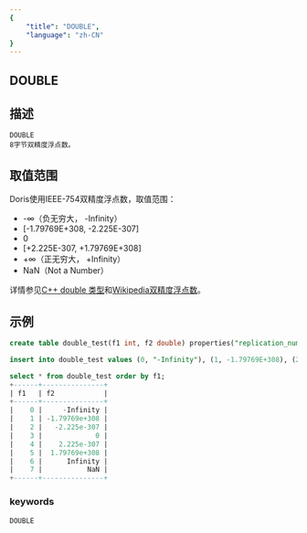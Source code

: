 ```yaml
---
{
    "title": "DOUBLE",
    "language": "zh-CN"
}
---
```


## DOUBLE
## 描述
    DOUBLE
    8字节双精度浮点数。

## 取值范围

Doris使用IEEE-754双精度浮点数，取值范围：

- -∞（负无穷大， -Infinity）
- [-1.79769E+308, -2.225E-307]
- 0
- [+2.225E-307, +1.79769E+308]
- +∞（正无穷大， +Infinity）
- NaN（Not a Number）

详情参见[C++ double 类型](https://en.cppreference.com/w/cpp/language/types.html#Standard_floating-point_types)和[Wikipedia双精度浮点数](https://en.wikipedia.org/wiki/Double-precision_floating-point_format)。

## 示例

```sql
create table double_test(f1 int, f2 double) properties("replication_num"="1");

insert into double_test values (0, "-Infinity"), (1, -1.79769E+308), (2, -2.225E-307), (3, 0), (4, +2.225E-307), (5, +1.79769E+308), (6, "+Infinity"), (7, "NaN");

select * from double_test order by f1;
+------+---------------+
| f1   | f2            |
+------+---------------+
|    0 |     -Infinity |
|    1 | -1.79769e+308 |
|    2 |   -2.225e-307 |
|    3 |             0 |
|    4 |    2.225e-307 |
|    5 |  1.79769e+308 |
|    6 |      Infinity |
|    7 |           NaN |
+------+---------------+
```

### keywords

    DOUBLE

